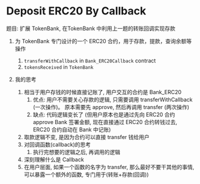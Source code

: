 # Deposit ERC20 By Callback

题目: 扩展 TokenBank, 在TokenBank 中利用上一题的转账回调实现存款

1. 为 TokenBank 专门设计的一个 ERC20 合约，用于存款，提款，查询余额等操作
   1. `transferWithCallback` in `Bank_ERC20Callback` contract
   2. `tokensReceived` in `TokenBank`
   
2. 我的思考
   1. 相当于用户存钱的时候直接记账了, 用户交互的合约是 Bank_ERC20
      1. 优点: 用户不需要关心存款的逻辑, 只需要调用 transferWithCallback (一次操作)。 原本需要先 approve, 然后再调用 transfer (两次操作)
      2. 缺点: 代码逻辑变长了 (但用户原本也是通过先向 ERC20 合约 approve Bank 签署金额, 现在直接通过 ERC20 合约转钱过去, ERC20 合约自动在 Bank 中记账)
   2. 取款逻辑不变, 是因为合约可以直接 transfer 钱给用户
   3. 对回调函数(callback)的思考
      1. 执行完想要的逻辑之后, 再调用的逻辑
   4. 深刻理解什么是 Callback
   5. 在用户层面, 如果一个函数的名字为 transfer, 那么最好不要干其他的事情, 可以暴露一个额外的函数, 专门用于(转账+存款(回调))